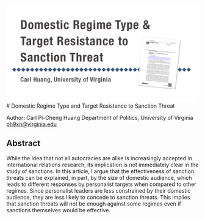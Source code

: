 <img src='sanctions-repo.png'/>
# Domestic Regime Type and Target Resistance to Sanction Threat

Author: 
Carl Pi-Cheng Huang
Department of Politics, University of Virginia
ph9xn@virginia.edu

## Abstract

While the idea that not all autocracies are alike is increasingly accepted in international relations research, its implication is not immediately clear in the study of sanctions. In this article, I argue that the effectiveness of sanction threats can be explained, in part, by the size of domestic audience, which leads to different responses by personalist targets when compared to other regimes. Since personalist leaders are less constrained by their domestic audience, they are less likely to concede to sanction threats. This implies that sanction threats will not be enough against some regimes even if sanctions themselves would be effective.



